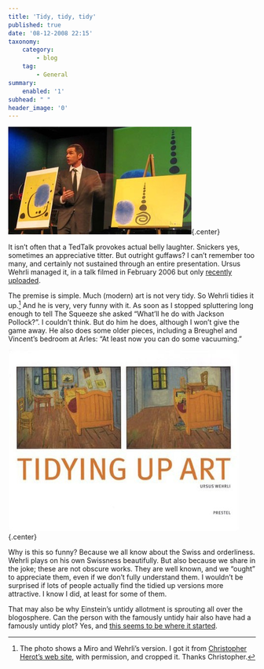 ```yaml
---
title: 'Tidy, tidy, tidy'
published: true
date: '08-12-2008 22:15'
taxonomy:
    category:
        - blog
    tag:
        - General
summary:
    enabled: '1'
subhead: " "
header_image: '0'
---
```


![Ursus Wehrli](ursus-wehrli.jpg){.center}

It isn’t often that a TedTalk provokes actual belly laughter. Snickers yes, sometimes an appreciative titter. But outright guffaws? I can’t remember too many, and certainly not sustained through an entire presentation. Ursus Wehrli managed it, in a talk filmed in February 2006 but only [recently uploaded](http://www.ted.com/index.php/talks/ursus_wehrli_tidies_up_art.html).

The premise is simple. Much (modern) art is not very tidy. So Wehrli tidies it up.[^fn1] And he is very, very funny with it. As soon as I stopped spluttering long enough to tell The Squeeze she asked “What’ll he do with Jackson Pollock?”. I couldn’t think. But do him he does, although I won’t give the game away. He also does some older pieces, including a Breughel and Vincent’s bedroom at Arles: “At least now you can do some vacuuming.”

![Book cover Tidying up Art](41sqdnevskl-ss500.jpg){.center}

Why is this so funny? Because we all know about the Swiss and orderliness. Wehrli plays on his own Swissness beautifully. But also because we share in the joke; these are not obscure works. They are well known, and we “ought” to appreciate them, even if we don’t fully understand them. I wouldn’t be surprised if lots of people actually find the tidied up versions more attractive. I know I did, at least for some of them.

That may also be why Einstein’s untidy allotment is sprouting all over the blogosphere. Can the person with the famously untidy hair also have had a famously untidy plot? Yes, and [this seems to be where it started](https://backreaction.blogspot.com/2007/05/einsteins-garden.html).

[^fn1]: The photo shows a Miro and Wehrli’s version. I got it from [Christopher Herot’s web site](http://herot.typepad.com/), with permission, and cropped it. Thanks Christopher. 
